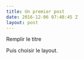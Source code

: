```yaml
---
title: Un premier post
date: 2016-12-06 07:48:45 Z
layout: post
---
```


Remplir le titre  

Puis choisir le layout.